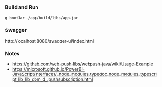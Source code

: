 ### Build and Run
`g bootJar`
`./app/build/libs/app.jar`

### Swagger
http://localhost:8080/swagger-ui/index.html

### Notes
* https://github.com/web-push-libs/webpush-java/wiki/Usage-Example
* https://microsoft.github.io/PowerBI-JavaScript/interfaces/_node_modules_typedoc_node_modules_typescript_lib_lib_dom_d_.pushsubscription.html
